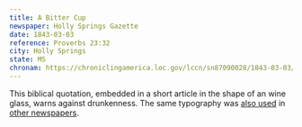 ```yaml
---
title: A Bitter Cup
newspaper: Holly Springs Gazette 
date: 1843-03-03
reference: Proverbs 23:32
city: Holly Springs 
state: MS
chronam: https://chroniclingamerica.loc.gov/lccn/sn87090028/1843-03-03/ed-1/seq-1/#words=last+biteth+like+serpent+stingeth+like+adder
---
```


This biblical quotation, embedded in a short article in the shape of an wine glass, warns against drunkenness. The same typography was [also used](https://chroniclingamerica.loc.gov/lccn/sn85042795/1842-06-07/ed-1/seq-4/#words=last+biteth+like+serpent+stingeth+like+adder) in [other newspapers](https://chroniclingamerica.loc.gov/lccn/sn86081096/1860-01-12/ed-1/seq-1/#words=look+thou+upon+wine+red+giveth+colour+cup+moveth+itself+arigh).
